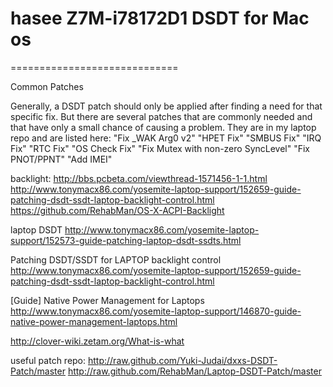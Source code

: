 #	hasee Z7M-i78172D1 DSDT for Mac os
=============================

Common Patches

Generally, a DSDT patch should only be applied after finding a need for that specific fix. But there are several patches that are commonly needed and that have only a small chance of causing a problem. They are in my laptop repo and are listed here:
"Fix _WAK Arg0 v2"
"HPET Fix"
"SMBUS Fix"
"IRQ Fix"
"RTC Fix"
"OS Check Fix"
"Fix Mutex with non-zero SyncLevel"
"Fix PNOT/PPNT"
"Add IMEI"


backlight:
http://bbs.pcbeta.com/viewthread-1571456-1-1.html
http://www.tonymacx86.com/yosemite-laptop-support/152659-guide-patching-dsdt-ssdt-laptop-backlight-control.html
https://github.com/RehabMan/OS-X-ACPI-Backlight

laptop DSDT
http://www.tonymacx86.com/yosemite-laptop-support/152573-guide-patching-laptop-dsdt-ssdts.html

Patching DSDT/SSDT for LAPTOP backlight control
http://www.tonymacx86.com/yosemite-laptop-support/152659-guide-patching-dsdt-ssdt-laptop-backlight-control.html

[Guide] Native Power Management for Laptops
http://www.tonymacx86.com/yosemite-laptop-support/146870-guide-native-power-management-laptops.html

http://clover-wiki.zetam.org/What-is-what

useful patch repo:
http://raw.github.com/Yuki-Judai/dxxs-DSDT-Patch/master
http://raw.github.com/RehabMan/Laptop-DSDT-Patch/master